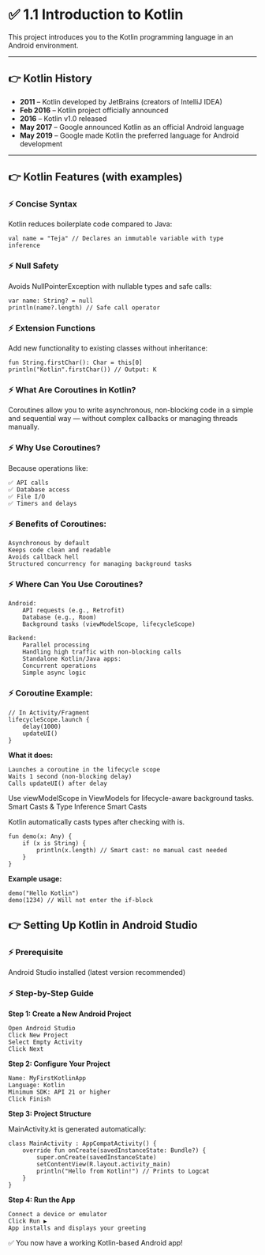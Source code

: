 # ✅ 1.1 Introduction to Kotlin

This project introduces you to the Kotlin programming language in an Android environment.

---

## 👉️ Kotlin History

- **2011** – Kotlin developed by JetBrains (creators of IntelliJ IDEA)
- **Feb 2016** – Kotlin project officially announced
- **2016** – Kotlin v1.0 released
- **May 2017** – Google announced Kotlin as an official Android language
- **May 2019** – Google made Kotlin the preferred language for Android development

---

## 👉 Kotlin Features (with examples)

### ⚡️ Concise Syntax
Kotlin reduces boilerplate code compared to Java:
```
val name = "Teja" // Declares an immutable variable with type inference
```

### ⚡️ Null Safety

Avoids NullPointerException with nullable types and safe calls:
```
var name: String? = null
println(name?.length) // Safe call operator
```

### ⚡️ Extension Functions

Add new functionality to existing classes without inheritance:
```
fun String.firstChar(): Char = this[0]
println("Kotlin".firstChar()) // Output: K
```

### ⚡️ What Are Coroutines in Kotlin?

Coroutines allow you to write asynchronous, non-blocking code in a simple and sequential way — without complex callbacks or managing threads manually.
### ⚡️ Why Use Coroutines?

Because operations like:

    ✅ API calls
    ✅ Database access
    ✅ File I/O
    ✅ Timers and delays

### ⚡️️ Benefits of Coroutines:

    Asynchronous by default
    Keeps code clean and readable
    Avoids callback hell
    Structured concurrency for managing background tasks

### ⚡️ Where Can You Use Coroutines?

    Android:
        API requests (e.g., Retrofit)
        Database (e.g., Room)
        Background tasks (viewModelScope, lifecycleScope)

    Backend:
        Parallel processing
        Handling high traffic with non-blocking calls
        Standalone Kotlin/Java apps:
        Concurrent operations
        Simple async logic

### ⚡️ Coroutine Example:
```
// In Activity/Fragment
lifecycleScope.launch {
    delay(1000)
    updateUI()
}
```

**What it does:**

    Launches a coroutine in the lifecycle scope
    Waits 1 second (non-blocking delay)
    Calls updateUI() after delay

Use viewModelScope in ViewModels for lifecycle-aware background tasks.
Smart Casts & Type Inference
Smart Casts

Kotlin automatically casts types after checking with is.
```
fun demo(x: Any) {
    if (x is String) {
        println(x.length) // Smart cast: no manual cast needed
    }
}
```

**Example usage:**
```
demo("Hello Kotlin")
demo(1234) // Will not enter the if-block
```

## 👉️ Setting Up Kotlin in Android Studio
### ⚡️ Prerequisite

Android Studio installed (latest version recommended)

### ⚡️ Step-by-Step Guide

**Step 1: Create a New Android Project**

    Open Android Studio
    Click New Project
    Select Empty Activity
    Click Next

**Step 2: Configure Your Project**

    Name: MyFirstKotlinApp
    Language: Kotlin
    Minimum SDK: API 21 or higher
    Click Finish

**Step 3: Project Structure**

MainActivity.kt is generated automatically:
```
class MainActivity : AppCompatActivity() {
    override fun onCreate(savedInstanceState: Bundle?) {
        super.onCreate(savedInstanceState)
        setContentView(R.layout.activity_main)
        println("Hello from Kotlin!") // Prints to Logcat
    }
}
```

**Step 4: Run the App**

    Connect a device or emulator
    Click Run ▶️
    App installs and displays your greeting

✅ You now have a working Kotlin-based Android app!
